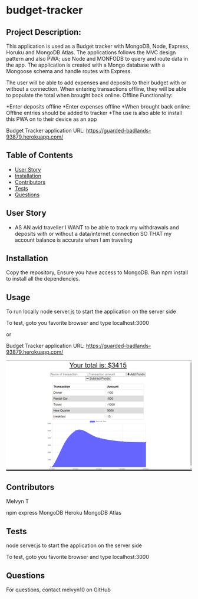 # budget-tracker


## Project Description:
This application is used as a Budget tracker with MongoDB, Node, Express, Horuku and MongoDB Atlas. The applications follows the MVC design pattern and also PWA; use Node and MONFODB to query and route data in the app. The application is created with a Mongo database with a Mongoose schema and handle routes with Express.

The user will be able to add expenses and deposits to their budget with or without a connection. When entering transactions offline, they will be able to populate the total when brought back online.
Offline Functionality:

*Enter deposits offline
*Enter expenses offline
*When brought back online: Offline entries should be added to tracker
*The use is also able to install this PWA on to their device as an app

Budget Tracker application URL: https://guarded-badlands-93879.herokuapp.com/



## Table of Contents
* [User Story ](#userstory)
* [Installation](#installation)
* [Contributors](#contributors)
* [Tests](#tests)
* [Questions](#questions)


## User Story

* AS AN avid traveller
I WANT to be able to track my withdrawals and deposits with or without a data/internet connection
SO THAT my account balance is accurate when I am traveling



## Installation
Copy the repository, Ensure you have access to MongoDB. Run npm install to install all the dependencies. 

## Usage

To run locally
node server.js to start the application on the server side

To test, goto you favorite browser and type localhost:3000

or 

Budget Tracker application URL: https://guarded-badlands-93879.herokuapp.com/


![Alt Text](https://github.com/melvyn10/Budget-Tracker/blob/main/public/Image/BudgetTracker1.png)





## Contributors
Melvyn T

npm express
MongoDB
Heroku
MongoDB Atlas

## Tests
node server.js to start the application on the server side

To test, goto you favorite browser and type localhost:3000

## Questions
For questions, contact melvyn10 on GitHub 
